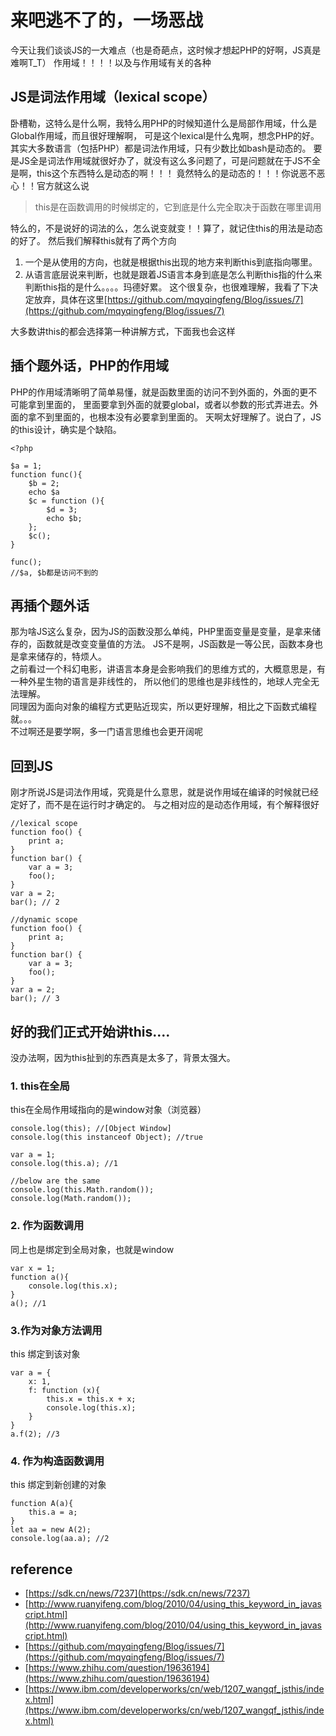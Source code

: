 # 来吧逃不了的，一场恶战
今天让我们谈谈JS的一大难点（也是奇葩点，这时候才想起PHP的好啊，JS真是难啊T_T）
作用域！！！！以及与作用域有关的各种

## JS是词法作用域（lexical scope）
卧槽勒，这特么是什么啊，我特么用PHP的时候知道什么是局部作用域，什么是Global作用域，而且很好理解啊，
可是这个lexical是什么鬼啊，想念PHP的好。其实大多数语言（包括PHP）都是词法作用域，只有少数比如bash是动态的。
要是JS全是词法作用域就很好办了，就没有这么多问题了，可是问题就在于JS不全是啊，this这个东西特么是动态的啊！！！
竟然特么的是动态的！！！你说恶不恶心！！官方就这么说

> this是在函数调用的时候绑定的，它到底是什么完全取决于函数在哪里调用  

特么的，不是说好的词法的么，怎么说变就变！！算了，就记住this的用法是动态的好了。
然后我们解释this就有了两个方向

1. 一个是从使用的方向，也就是根据this出现的地方来判断this到底指向哪里。
2. 从语言底层说来判断，也就是跟着JS语言本身到底是怎么判断this指的什么来判断this指的是什么。。。。玛德好累。
这个很复杂，也很难理解，我看了下决定放弃，具体在这里[https://github.com/mqyqingfeng/Blog/issues/7](https://github.com/mqyqingfeng/Blog/issues/7)

大多数讲this的都会选择第一种讲解方式，下面我也会这样

## 插个题外话，PHP的作用域
PHP的作用域清晰明了简单易懂，就是函数里面的访问不到外面的，外面的更不可能拿到里面的，
里面要拿到外面的就要global，或者以参数的形式弄进去。外面的拿不到里面的，也根本没有必要拿到里面的。
天啊太好理解了。说白了，JS的this设计，确实是个缺陷。
```
<?php

$a = 1;
function func(){
	$b = 2;
	echo $a
	$c = function (){
		$d = 3;
		echo $b;
	};
	$c();
}

func();
//$a, $b都是访问不到的
```
## 再插个题外话
那为啥JS这么复杂，因为JS的函数没那么单纯，PHP里面变量是变量，是拿来储存的，函数就是改变变量值的方法。
JS不是啊，JS函数是一等公民，函数本身也是拿来储存的，特烦人。  
之前看过一个科幻电影，讲语言本身是会影响我们的思维方式的，大概意思是，有一种外星生物的语言是非线性的，
所以他们的思维也是非线性的，地球人完全无法理解。  
同理因为面向对象的编程方式更贴近现实，所以更好理解，相比之下函数式编程就。。。  
不过啊还是要学啊，多一门语言思维也会更开阔呢

## 回到JS
刚才所说JS是词法作用域，究竟是什么意思，就是说作用域在编译的时候就已经定好了，而不是在运行时才确定的。
与之相对应的是动态作用域，有个解释很好
```
//lexical scope
function foo() {
	print a;  
} 
function bar() { 
	var a = 3; 
	foo(); 
}
var a = 2;
bar(); // 2
```
```
//dynamic scope
function foo() {
	print a;  
} 
function bar() { 
	var a = 3; 
	foo(); 
}
var a = 2;
bar(); // 3

```
## 好的我们正式开始讲this....
没办法啊，因为this扯到的东西真是太多了，背景太强大。

### 1. this在全局
this在全局作用域指向的是window对象（浏览器）
```
console.log(this); //[Object Window]
console.log(this instanceof Object); //true

var a = 1;
console.log(this.a); //1

//below are the same
console.log(this.Math.random());
console.log(Math.random()); 
```

### 2. 作为函数调用
同上也是绑定到全局对象，也就是window
```
var x = 1;
function a(){
	console.log(this.x);
}
a(); //1
```

### 3.作为对象方法调用
this 绑定到该对象
```
var a = {
	x: 1,
	f: function (x){
		this.x = this.x + x;
		console.log(this.x);
	}
}
a.f(2); //3
```

### 4. 作为构造函数调用
this 绑定到新创建的对象
```
function A(a){
	this.a = a;
}
let aa = new A(2);
console.log(aa.a); //2
```

## reference
- [https://sdk.cn/news/7237](https://sdk.cn/news/7237)
- [http://www.ruanyifeng.com/blog/2010/04/using_this_keyword_in_javascript.html](http://www.ruanyifeng.com/blog/2010/04/using_this_keyword_in_javascript.html)
- [https://github.com/mqyqingfeng/Blog/issues/7](https://github.com/mqyqingfeng/Blog/issues/7)
- [https://www.zhihu.com/question/19636194](https://www.zhihu.com/question/19636194)
- [https://www.ibm.com/developerworks/cn/web/1207_wangqf_jsthis/index.html](https://www.ibm.com/developerworks/cn/web/1207_wangqf_jsthis/index.html)